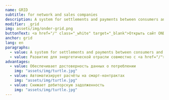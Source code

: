 ```yaml
---
name: GRID
subtitle: for network and sales companies
description: A system for settlements and payments between consumers and suppliers of resources based on smart contracts
modifier: _grid
img: assets/img/onder-grid.png
buttonText: <a href="/" class="_white" target="_blank">Открыть сайт ONDER.GRID</a>
anchor: grid
lang: en
paragraphs:
  - value: A system for settlements and payments between consumers and suppliers of resources based on smart contracts
  - value: Развитие для энергетической отрасли совместно с <a href="/">Мосэлектро</a>.
advantages:
  - value: Обеспечивает достоверность данных о потреблении
    img: "assets/img/turtle.jpg"
  - value: Автоматизирует расчёты на смарт-контрактах
    img: "assets/img/turtle.jpg"
  - value: Снижает дебиторскую задолженность
    img: "assets/img/turtle.jpg"
---
```

